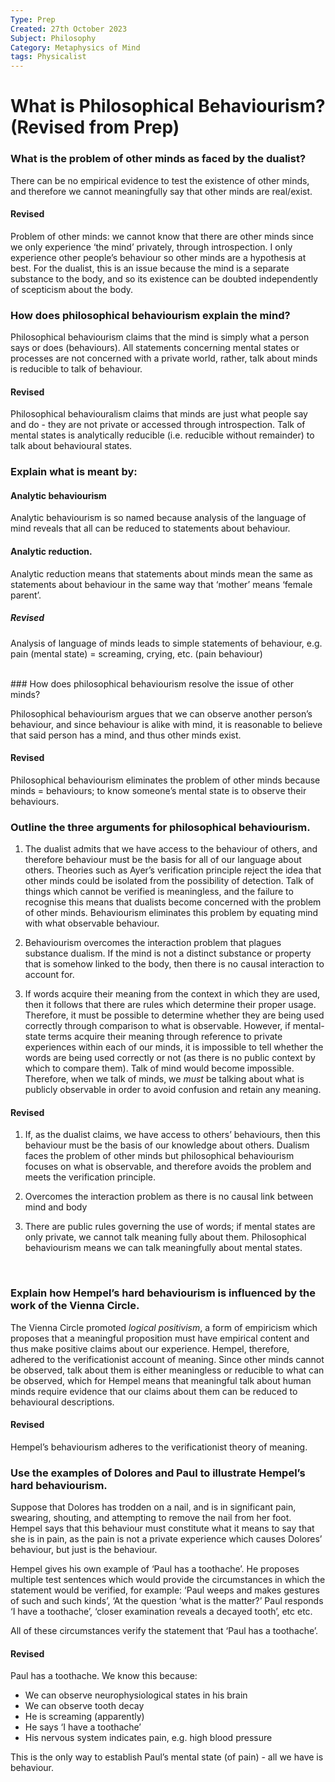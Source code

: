 ```yaml
---
Type: Prep
Created: 27th October 2023
Subject: Philosophy
Category: Metaphysics of Mind
tags: Physicalist
---
```


# What is Philosophical Behaviourism? (Revised from Prep)

### What is the problem of other minds as faced by the dualist?

There can be no empirical evidence to test the existence of other minds, and therefore we cannot meaningfully say that other minds are real/exist.

#### Revised

Problem of other minds: we cannot know that there are other minds since we only experience ‘the mind’ privately, through introspection. I only experience other people’s behaviour so other minds are a hypothesis at best. For the dualist, this is an issue because the mind is a separate substance to the body, and so its existence can be doubted independently of scepticism about the body.
</br>
### How does philosophical behaviourism explain the mind?

Philosophical behaviourism claims that the mind is simply what a person says or does (behaviours). All statements concerning mental states or processes are not concerned with a private world, rather, talk about minds is reducible to talk of behaviour.
#### Revised

Philosophical behaviouralism claims that minds are just what people say and do - they are not private or accessed through introspection. Talk of mental states is analytically reducible (i.e. reducible without remainder) to talk about behavioural states.
</br>

### Explain what is meant by:

#### Analytic behaviourism

Analytic behaviourism is so named because analysis of the language of mind reveals that all can be reduced to statements about behaviour.

#### Analytic reduction.

Analytic reduction means that statements about minds mean the same as statements about behaviour in the same way that ‘mother’ means ‘female parent’.

##### Revised

Analysis of language of minds leads to simple statements of behaviour, e.g. pain (mental state) = screaming, crying, etc. (pain behaviour)

</br>
### How does philosophical behaviourism resolve the issue of other minds?

Philosophical behaviourism argues that we can observe another person’s behaviour, and since behaviour is alike with mind, it is reasonable to believe that said person has a mind, and thus other minds exist.

#### Revised

Philosophical behaviourism eliminates the problem of other minds because minds = behaviours; to know someone’s mental state is to observe their behaviours.
</br>

### Outline the three arguments for philosophical behaviourism.

1) The dualist admits that we have access to the behaviour of others, and therefore behaviour must be the basis for all of our language about others. Theories such as Ayer’s verification principle reject the idea that other minds could be isolated from the possibility of detection. Talk of things which cannot be verified is meaningless, and the failure to recognise this means that dualists become concerned with the problem of other minds. Behaviourism eliminates this problem by equating mind with what observable behaviour.

2) Behaviourism overcomes the interaction problem that plagues substance dualism. If the mind is not a distinct substance or property that is somehow linked to the body, then there is no causal interaction to account for.

3) If words acquire their meaning from the context in which they are used, then it follows that there are rules which determine their proper usage. Therefore, it must be possible to determine whether they are being used correctly through comparison to what is observable. However, if mental-state terms acquire their meaning through reference to private experiences within each of our minds, it is impossible to tell whether the words are being used correctly or not (as there is no public context by which to compare them). Talk of mind would become impossible. Therefore, when we talk of minds, we *must* be talking about what is publicly observable in order to avoid confusion and retain any meaning.

#### Revised

1) If, as the dualist claims, we have access to others’ behaviours, then this behaviour must be the basis of our knowledge about others. Dualism faces the problem of other minds but philosophical behaviourism focuses on what is observable, and therefore avoids the problem and meets the verification principle.
 
 2) Overcomes the interaction problem as there is no causal link between mind and body

3) There are public rules governing the use of words; if mental states are only private, we cannot talk meaning fully about them. Philosophical behaviourism means we can talk meaningfully about mental states.
</br>


### Explain how Hempel’s hard behaviourism is influenced by the work of the Vienna Circle.

The Vienna Circle promoted *logical positivism*, a form of empiricism which proposes that a meaningful proposition must have empirical content and thus make positive claims about our experience. Hempel, therefore, adhered to the verificationist account of meaning. Since other minds cannot be observed, talk about them is either meaningless or reducible to what can be observed, which for Hempel means that meaningful talk about human minds require evidence that our claims about them can be reduced to behavioural descriptions.

#### Revised

Hempel’s behaviourism adheres to the verificationist theory of meaning. 

### Use the examples of Dolores and Paul to illustrate Hempel’s hard behaviourism.

Suppose that Dolores has trodden on a nail, and is in significant pain, swearing, shouting, and attempting to remove the nail from her foot. Hempel says that this behaviour must constitute what it means to say that she is in pain, as the pain is not a private experience which causes Dolores’ behaviour, but just is the behaviour. 

Hempel gives his own example of ‘Paul has a toothache’. He proposes multiple test sentences which would provide the circumstances in which the statement would be verified, for example: ‘Paul weeps and makes gestures of such and such kinds’, ‘At the question ‘what is the matter?’ Paul responds ‘I have a toothache’, ‘closer examination reveals a decayed tooth’, etc etc.

All of these circumstances verify the statement that ‘Paul has a toothache’.

#### Revised

Paul has a toothache. We know this because: 

- We can observe neurophysiological states in his brain
- We can observe tooth decay
- He is screaming (apparently)
- He says ‘I have a toothache’
- His nervous system indicates pain, e.g. high blood pressure

This is the only way to establish Paul’s mental state (of pain) - all we have is behaviour.